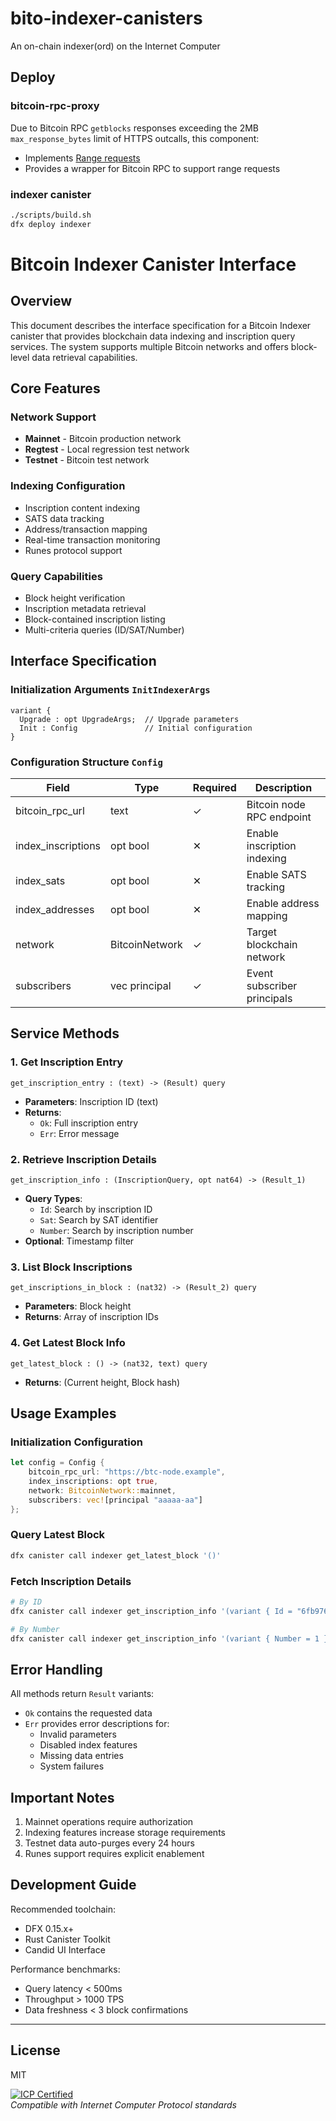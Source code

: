 # bito-indexer-canisters

An on-chain indexer(ord) on the Internet Computer

## Deploy

### bitcoin-rpc-proxy
Due to Bitcoin RPC `getblocks` responses exceeding the 2MB `max_response_bytes` limit of HTTPS outcalls, this component:
- Implements [Range requests](https://developer.mozilla.org/en-US/docs/Web/HTTP/Range_requests)
- Provides a wrapper for Bitcoin RPC to support range requests

### indexer canister
```bash
./scripts/build.sh
dfx deploy indexer
```

# Bitcoin Indexer Canister Interface

## Overview  
This document describes the interface specification for a Bitcoin Indexer canister that provides blockchain data indexing and inscription query services. The system supports multiple Bitcoin networks and offers block-level data retrieval capabilities.

## Core Features

### Network Support
- **Mainnet** - Bitcoin production network
- **Regtest** - Local regression test network
- **Testnet** - Bitcoin test network

### Indexing Configuration
- Inscription content indexing
- SATS data tracking
- Address/transaction mapping
- Real-time transaction monitoring 
- Runes protocol support

### Query Capabilities
- Block height verification
- Inscription metadata retrieval
- Block-contained inscription listing
- Multi-criteria queries (ID/SAT/Number)

## Interface Specification

### Initialization Arguments `InitIndexerArgs`
```candid
variant {
  Upgrade : opt UpgradeArgs;  // Upgrade parameters
  Init : Config               // Initial configuration
}
```

### Configuration Structure `Config`
| Field                | Type            | Required | Description                     |
|----------------------|-----------------|----------|---------------------------------|
| bitcoin_rpc_url      | text           | ✓        | Bitcoin node RPC endpoint       |
| index_inscriptions   | opt bool       | ✕        | Enable inscription indexing     |
| index_sats           | opt bool       | ✕        | Enable SATS tracking            |
| index_addresses      | opt bool       | ✕        | Enable address mapping          |
| network              | BitcoinNetwork | ✓        | Target blockchain network       |
| subscribers          | vec principal  | ✓        | Event subscriber principals     |

## Service Methods

### 1. Get Inscription Entry
```candid
get_inscription_entry : (text) -> (Result) query
```
- **Parameters**: Inscription ID (text)
- **Returns**:
  - `Ok`: Full inscription entry
  - `Err`: Error message

### 2. Retrieve Inscription Details
```candid
get_inscription_info : (InscriptionQuery, opt nat64) -> (Result_1)
```
- **Query Types**:
  - `Id`: Search by inscription ID
  - `Sat`: Search by SAT identifier
  - `Number`: Search by inscription number
- **Optional**: Timestamp filter

### 3. List Block Inscriptions
```candid
get_inscriptions_in_block : (nat32) -> (Result_2) query
```
- **Parameters**: Block height
- **Returns**: Array of inscription IDs

### 4. Get Latest Block Info
```candid
get_latest_block : () -> (nat32, text) query
```
- **Returns**: (Current height, Block hash)

## Usage Examples

### Initialization Configuration
```rust
let config = Config {
    bitcoin_rpc_url: "https://btc-node.example",
    index_inscriptions: opt true,
    network: BitcoinNetwork::mainnet,
    subscribers: vec![principal "aaaaa-aa"]
};
```

### Query Latest Block
```bash
dfx canister call indexer get_latest_block '()'
```

### Fetch Inscription Details
```bash
# By ID
dfx canister call indexer get_inscription_info '(variant { Id = "6fb976ab49dcec017f1e201e84395983204ae1a7c2abf7ced0a85d692e442799i0" }, null)'

# By Number
dfx canister call indexer get_inscription_info '(variant { Number = 1 }, null)'
```

## Error Handling
All methods return `Result` variants:
- `Ok` contains the requested data
- `Err` provides error descriptions for:
  - Invalid parameters
  - Disabled index features
  - Missing data entries
  - System failures

## Important Notes
1. Mainnet operations require authorization
2. Indexing features increase storage requirements
3. Testnet data auto-purges every 24 hours
4. Runes support requires explicit enablement

## Development Guide
Recommended toolchain:
- DFX 0.15.x+
- Rust Canister Toolkit
- Candid UI Interface

Performance benchmarks:
- Query latency < 500ms
- Throughput > 1000 TPS
- Data freshness < 3 block confirmations

---

## License
MIT

[![ICP Certified](https://img.shields.io/badge/DFX-Compatible-success)](https://internetcomputer.org)  
*Compatible with Internet Computer Protocol standards*
